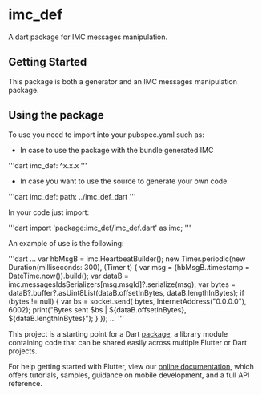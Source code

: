 # imc_def

A dart package for IMC messages manipulation.

## Getting Started

This package is both a generator and an IMC messages manipulation
package.

## Using the package

To use you need to import into your pubspec.yaml such as:

- In case to use the package with the bundle generated IMC

'''dart
   imc_def: ^x.x.x
'''

- In case you want to use the source to generate your own code
  
'''dart
  imc_def:
    path: ../imc_def_dart
'''

In your code just import: 

'''dart
import 'package:imc_def/imc_def.dart' as imc;
'''

An example of use is the following:

'''dart
...
var hbMsgB = imc.HeartbeatBuilder();
new Timer.periodic(new Duration(milliseconds: 300), (Timer t) {
    var msg = (hbMsgB..timestamp = DateTime.now()).build();
    var dataB = imc.messagesIdsSerializers[msg.msgId]?.serialize(msg);
    var bytes = dataB?.buffer?.asUint8List(dataB.offsetInBytes, dataB.lengthInBytes);
    if (bytes != null) {
    var bs = socket.send(
        bytes,
        InternetAddress("0.0.0.0"),
        6002);
    print("Bytes sent $bs | ${dataB.offsetInBytes}, ${dataB.lengthInBytes}");
    }
});
...
'''

This project is a starting point for a Dart
[package](https://flutter.io/developing-packages/),
a library module containing code that can be shared easily across
multiple Flutter or Dart projects.

For help getting started with Flutter, view our
[online documentation](https://flutter.io/docs), which offers tutorials,
samples, guidance on mobile development, and a full API reference.

